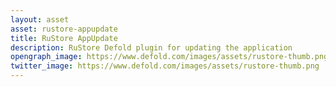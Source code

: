 ```yaml
---
layout: asset
asset: rustore-appupdate
title: RuStore AppUpdate
description: RuStore Defold plugin for updating the application
opengraph_image: https://www.defold.com/images/assets/rustore-thumb.png
twitter_image: https://www.defold.com/images/assets/rustore-thumb.png
---
```

